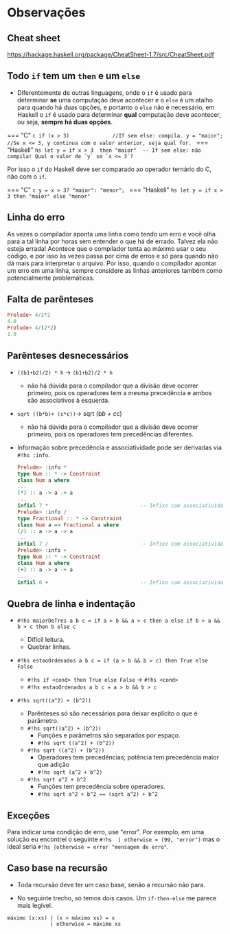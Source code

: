 # Observações

## Cheat sheet

https://hackage.haskell.org/package/CheatSheet-1.7/src/CheatSheet.pdf


## Todo `if` tem um `then` e um `else`
* Diferentemente de outras linguagens, onde o `if` é usado para determinar **se** uma computação deve acontecer e o `else` é um atalho para quando há duas opções, e portanto o `else` não é necessário, em Haskell o `if` é usado para determinar **qual** computação deve acontecer, ou seja, **sempre há duas opções**.

=== "C"
    ```c
    if (x > 3)              //If sem else: compila.
        y = "maior";        //Se x <= 3, y continua com o valor anterior, seja qual for.
    ```
=== "Haskell"
    ```hs
    let y = if x > 3 
        then "maior"  -- If sem else: não compila! Qual o valor de `y` se `x <= 3`?
    ```

Por isso o `if` do Haskell deve ser comparado ao operador ternário do C, não com o `if`.

=== "C"
    ```c
    y = x > 3? "maior": "menor";
    ```
=== "Haskell"
    ```hs
    let y = if x > 3 then "maior" else "menor"
    ```


## Linha do erro
As vezes o compilador aponta uma linha como tendo um erro e você olha para a tal linha por horas sem entender o que há de errado. Talvez ela não esteja errada!
Acontece que o compilador tenta ao máximo usar o seu código, e por isso às vezes passa por cima de erros e só para quando não dá mais para interpretar o arquivo.
Por isso, quando o compilador apontar um erro em uma linha, sempre considere as linhas anteriores também como potencialmente problemáticas.
## Falta de parênteses

```hs
Prelude> 4/2*2
4.0
Prelude> 4/(2*2)
1.0
```

## Parênteses desnecessários

* `((b1+b2)/2) * h` -> `(b1+b2)/2 * h`
    * não há dúvida para o compilador que a divisão deve ocorrer primeiro, pois os operadores tem a mesma precedência e ambos são associativos à esquerda.
* `sqrt ((b*b)+ (c*c))`-> sqrt (b*b + c*c)
    * não há dúvida para o compilador que a divisão deve ocorrer primeiro, pois os operadores tem precedências diferentes.

* Informação sobre precedência e associatividade pode ser derivadas via `#!hs :info`.

    ```hs
    Prelude> :info *
    type Num :: * -> Constraint
    class Num a where
    ...
    (*) :: a -> a -> a
    ...
    infixl 7 *                              -- Infixo com associatividade a esquerda (l) e Precedência 7.
    Prelude> :info /
    type Fractional :: * -> Constraint
    class Num a => Fractional a where
    (/) :: a -> a -> a
    ...
    infixl 7 /                              -- Infixo com associatividade a esquerda (l) e Precedência 7.
    Prelude> :info +
    type Num :: * -> Constraint
    class Num a where
    (+) :: a -> a -> a
    ...
    infixl 6 +                              -- Infixo com associatividade a esquerda (l) e Precedência 6.
    ```

## Quebra de linha e indentação

* `#!hs maiorDeTres a b c = if a > b && a > c then a else if b > a && b > c then b else c`
    * Difícil leitura.
    * Quebrar linhas.

* `#!hs estaoOrdenados a b c = if (a > b && b > c) then True else False`
    * `#!hs if <cond> then True else False` -> `#!hs <cond>`
    * `#!hs estaoOrdenados a b c = a > b && b > c`

* `#!hs sqrt((a^2) + (b^2))`
    * Parênteses só são necessários para deixar explícito o que é parâmetro.
    * `#!hs sqrt((a^2) + (b^2))`
        * Funções e parâmetros são separados por espaço. 
        * `#!hs sqrt ((a^2) + (b^2))`
    * `#!hs sqrt ((a^2) + (b^2))`
        * Operadores tem precedências; potência tem precedência maior que adição
        * `#!hs sqrt (a^2 + b^2)`
    * `#!hs sqrt a^2 + b^2`
        * Funções tem precedência sobre operadores.
        * `#!hs sqrt a^2 + b^2 == (sqrt a^2) + b^2`



## Exceções
Para indicar uma condição de erro, use "error". Por exemplo, em uma solução eu encontrei o seguinte  `#!hs  | otherwise = (99, "error")` mas o ideal seria `#!hs |otherwise = error "mensagem de erro"`.


## Caso base na recursão
* Toda recursão deve ter um caso base, senão a recursão não para.

* No seguinte trecho, só temos dois casos. Um `if-then-else` me parece mais legível.
```#!hs
máximo (x:xs) | (x > máximo xs) = x
              | otherwise = máximo xs
```
